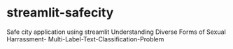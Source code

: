 # streamlit-safecity
Safe city application using streamlit
Understanding Diverse Forms of Sexual Harrassment- Multi-Label-Text-Classification-Problem

